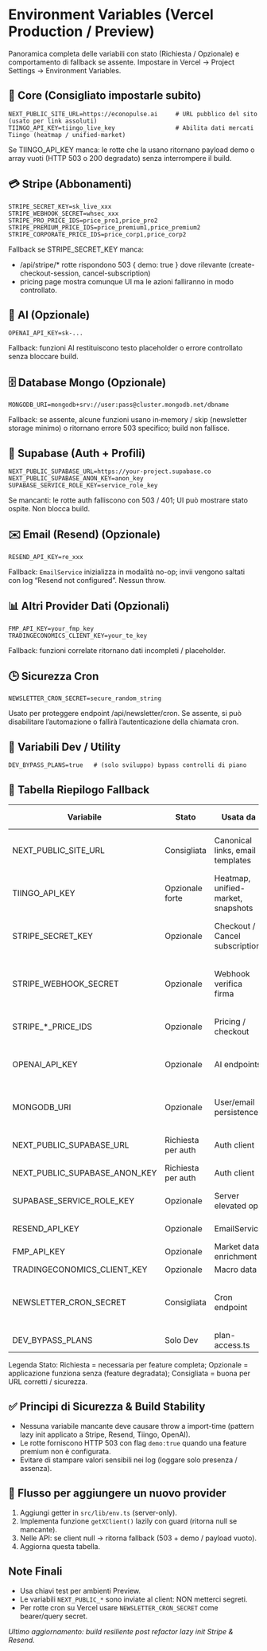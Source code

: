# Environment Variables (Vercel Production / Preview)

Panoramica completa delle variabili con stato (Richiesta / Opzionale) e comportamento di fallback se assente. Impostare in Vercel → Project Settings → Environment Variables.

## 🔑 Core (Consigliato impostarle subito)
```
NEXT_PUBLIC_SITE_URL=https://econopulse.ai     # URL pubblico del sito (usato per link assoluti)
TIINGO_API_KEY=tiingo_live_key                 # Abilita dati mercati Tiingo (heatmap / unified-market)
```
Se TIINGO_API_KEY manca: le rotte che la usano ritornano payload demo o array vuoti (HTTP 503 o 200 degradato) senza interrompere il build.

## 💳 Stripe (Abbonamenti)
```
STRIPE_SECRET_KEY=sk_live_xxx
STRIPE_WEBHOOK_SECRET=whsec_xxx
STRIPE_PRO_PRICE_IDS=price_pro1,price_pro2
STRIPE_PREMIUM_PRICE_IDS=price_premium1,price_premium2
STRIPE_CORPORATE_PRICE_IDS=price_corp1,price_corp2
```
Fallback se STRIPE_SECRET_KEY manca:
- /api/stripe/* rotte rispondono 503 { demo: true } dove rilevante (create-checkout-session, cancel-subscription)
- pricing page mostra comunque UI ma le azioni falliranno in modo controllato.

## 🤖 AI (Opzionale)
```
OPENAI_API_KEY=sk-...
```
Fallback: funzioni AI restituiscono testo placeholder o errore controllato senza bloccare build.

## 🗄️ Database Mongo (Opzionale)
```
MONGODB_URI=mongodb+srv://user:pass@cluster.mongodb.net/dbname
```
Fallback: se assente, alcune funzioni usano in‑memory / skip (newsletter storage minimo) o ritornano errore 503 specifico; build non fallisce.

## 🔐 Supabase (Auth + Profili)
```
NEXT_PUBLIC_SUPABASE_URL=https://your-project.supabase.co
NEXT_PUBLIC_SUPABASE_ANON_KEY=anon_key
SUPABASE_SERVICE_ROLE_KEY=service_role_key
```
Se mancanti: le rotte auth falliscono con 503 / 401; UI può mostrare stato ospite. Non blocca build.

## ✉️ Email (Resend) (Opzionale)
```
RESEND_API_KEY=re_xxx
```
Fallback: `EmailService` inizializza in modalità no-op; invii vengono saltati con log “Resend not configured”. Nessun throw.

## 📊 Altri Provider Dati (Opzionali)
```
FMP_API_KEY=your_fmp_key
TRADINGECONOMICS_CLIENT_KEY=your_te_key
```
Fallback: funzioni correlate ritornano dati incompleti / placeholder.

## 🕒 Sicurezza Cron
```
NEWSLETTER_CRON_SECRET=secure_random_string
```
Usato per proteggere endpoint /api/newsletter/cron. Se assente, si può disabilitare l’automazione o fallirà l’autenticazione della chiamata cron.

## 🧪 Variabili Dev / Utility
```
DEV_BYPASS_PLANS=true   # (solo sviluppo) bypass controlli di piano
```

## 🧩 Tabella Riepilogo Fallback

| Variabile | Stato | Usata da | Fallback se assente |
|-----------|-------|----------|---------------------|
| NEXT_PUBLIC_SITE_URL | Consigliata | Canonical links, email templates | Usa baseUrl calcolato (VERCEL_URL / localhost) |
| TIINGO_API_KEY | Opzionale forte | Heatmap, unified-market, snapshots | Risposte demo o vuote + 503 opzionale |
| STRIPE_SECRET_KEY | Opzionale | Checkout / Cancel subscription | 503 { demo:true } su rotte Stripe |
| STRIPE_WEBHOOK_SECRET | Opzionale | Webhook verifica firma | Webhook disabilitato / fallisce verifica ma build ok |
| STRIPE_*_PRICE_IDS | Opzionale | Pricing / checkout | Liste piani vuote o non acquistabili |
| OPENAI_API_KEY | Opzionale | AI endpoints | Risposta placeholder / degrade controllato |
| MONGODB_URI | Opzionale | User/email persistence | In-memory / skip newsletter persistence |
| NEXT_PUBLIC_SUPABASE_URL | Richiesta per auth | Auth client | Auth non funziona (guest mode) |
| NEXT_PUBLIC_SUPABASE_ANON_KEY | Richiesta per auth | Auth client | Auth non funziona |
| SUPABASE_SERVICE_ROLE_KEY | Opzionale | Server elevated ops | Operazioni avanzate disabilitate |
| RESEND_API_KEY | Opzionale | EmailService | Invii saltati (no-op) |
| FMP_API_KEY | Opzionale | Market data enrichment | Segmenti FMP assenti |
| TRADINGECONOMICS_CLIENT_KEY | Opzionale | Macro data | Dati TE saltati |
| NEWSLETTER_CRON_SECRET | Consigliata | Cron endpoint | Protezione cron assente / rifiutare mancano segreto |
| DEV_BYPASS_PLANS | Solo Dev | plan-access.ts | Ignora gating piani |

Legenda Stato: Richiesta = necessaria per feature completa; Opzionale = applicazione funziona senza (feature degradata); Consigliata = buona per URL corretti / sicurezza.

## ✅ Principi di Sicurezza & Build Stability
- Nessuna variabile mancante deve causare throw a import-time (pattern lazy init applicato a Stripe, Resend, Tiingo, OpenAI).
- Le rotte forniscono HTTP 503 con flag `demo:true` quando una feature premium non è configurata.
- Evitare di stampare valori sensibili nei log (loggare solo presenza / assenza).

## 🚀 Flusso per aggiungere un nuovo provider
1. Aggiungi getter in `src/lib/env.ts` (server-only).
2. Implementa funzione `getXClient()` lazily con guard (ritorna null se mancante).
3. Nelle API: se client null → ritorna fallback (503 + demo / payload vuoto).
4. Aggiorna questa tabella.

## Note Finali
- Usa chiavi test per ambienti Preview.
- Le variabili `NEXT_PUBLIC_*` sono inviate al client: NON metterci segreti.
- Per rotte cron su Vercel usare `NEWSLETTER_CRON_SECRET` come bearer/query secret.

_Ultimo aggiornamento: build resiliente post refactor lazy init Stripe & Resend._